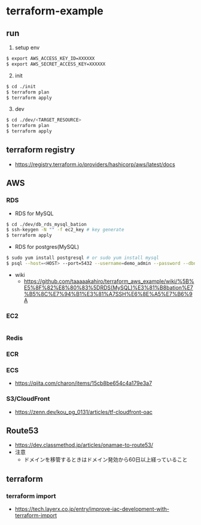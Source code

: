 # terraform-example

## run
1.  setup env
```sh
$ export AWS_ACCESS_KEY_ID=XXXXXX
$ export AWS_SECRET_ACCESS_KEY=XXXXXX
```

2. init
```sh
$ cd ./init
$ terraform plan
$ terraform apply  
```

3. dev
```sh
$ cd ./dev/<TARGET_RESOURCE>
$ terraform plan
$ terraform apply
```

## terraform registry
 - https://registry.terraform.io/providers/hashicorp/aws/latest/docs

## AWS
### RDS
 - RDS for MySQL
```sh
$ cd ./dev/db_rds_mysql_bation
$ ssh-keygen -N "" -f ec2_key # key generate
$ terraform apply
```
 - RDS for postgres(MySQL)
```sh
$ sudo yum install postgresql # or sudo yum install mysql
$ psql --host=<HOST> --port=5432 --username=demo_admin --password --dbname=example # login

```
- wiki
    - https://github.com/taaaaakahiro/terraform_aws_example/wiki/%5B%E5%8F%82%E8%80%83%5DRDS(MySQL)%E3%81%B8bation%E7%B5%8C%E7%94%B1%E3%81%A7SSH%E6%8E%A5%E7%B6%9A

### EC2
```sh
```

### Redis

### ECR

### ECS
 - https://qiita.com/charon/items/15cb8be654c4a179e3a7  
 
### S3/CloudFront
- https://zenn.dev/kou_pg_0131/articles/tf-cloudfront-oac

## Route53
 - https://dev.classmethod.jp/articles/onamae-to-route53/
 - 注意
    - ドメインを移管するときはドメイン発効から60日以上経っていること

## terraform
### terraform import
 - https://tech.layerx.co.jp/entry/improve-iac-development-with-terraform-import
